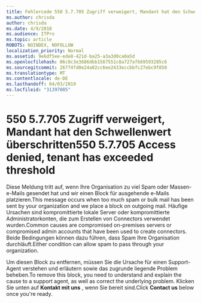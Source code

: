 ```yaml
---
title: Fehlercode 550 5.7.705 Zugriff verweigert, Mandant hat den Schwellenwert überschritten
ms.author: chrisda
author: chrisda
ms.date: 4/9/2018
ms.audience: ITPro
ms.topic: article
ROBOTS: NOINDEX, NOFOLLOW
localization_priority: Normal
ms.assetid: 9e6df5ee-ede8-421d-ba25-a3a3d0ca0a5d
ms.openlocfilehash: 06c8c3e3686dbb1567551c8a727af669593285c6
ms.sourcegitcommit: 26774fd0e24a02cc6ee2433eccbbfc27ebc9f850
ms.translationtype: MT
ms.contentlocale: de-DE
ms.lasthandoff: 04/03/2019
ms.locfileid: "31397005"
---
```

# <a name="550-57705-access-denied-tenant-has-exceeded-threshold"></a><span data-ttu-id="fc55a-102">550 5.7.705 Zugriff verweigert, Mandant hat den Schwellenwert überschritten</span><span class="sxs-lookup"><span data-stu-id="fc55a-102">550 5.7.705 Access denied, tenant has exceeded threshold</span></span>

<span data-ttu-id="fc55a-103">Diese Meldung tritt auf, wenn Ihre Organisation zu viel Spam oder Massen-e-Mails gesendet hat und wir einen Block für ausgehende e-Mails platzieren.</span><span class="sxs-lookup"><span data-stu-id="fc55a-103">This message occurs when too much spam or bulk mail has been sent by your organization and we place a block on outgoing mail.</span></span>
<span data-ttu-id="fc55a-104">Häufige Ursachen sind kompromittierte lokale Server oder kompromittierte Administratorkonten, die zum Erstellen von Connectors verwendet wurden.</span><span class="sxs-lookup"><span data-stu-id="fc55a-104">Common causes are compromised on-premises servers or compromised admin accounts that have been used to create connectors.</span></span> <span data-ttu-id="fc55a-105">Beide Bedingungen können dazu führen, dass Spam Ihre Organisation durchläuft.</span><span class="sxs-lookup"><span data-stu-id="fc55a-105">Either condition can allow spam to pass through your organization.</span></span>

<span data-ttu-id="fc55a-106">Um diesen Block zu entfernen, müssen Sie die Ursache für einen Support-Agent verstehen und erläutern sowie das zugrunde liegende Problem beheben.</span><span class="sxs-lookup"><span data-stu-id="fc55a-106">To remove this block, you need to understand and explain the cause to a support agent, as well as correct the underlying problem.</span></span>
<span data-ttu-id="fc55a-107">Klicken Sie unten auf **Kontakt mit uns** , wenn Sie bereit sind.</span><span class="sxs-lookup"><span data-stu-id="fc55a-107">Click **Contact us** below once you're ready.</span></span>

